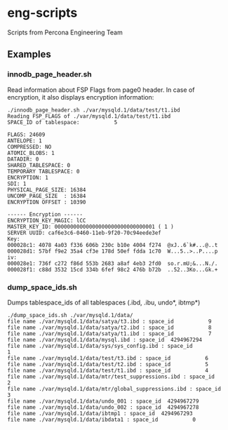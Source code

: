 # eng-scripts
Scripts from Percona Engineering Team

## Examples

### innodb_page_header.sh
Read information about FSP Flags from page0 header.
In case of encryption, it also displays encryption information:

```
./innodb_page_header.sh ./var/mysqld.1/data/test/t1.ibd
Reading FSP_FLAGS of ./var/mysqld.1/data/test/t1.ibd
SPACE_ID of tablespace:           5

FLAGS: 24609
ANTELOPE: 1
COMPRESSED: NO
ATOMIC_BLOBS: 1
DATADIR: 0
SHARED_TABLESPACE: 0
TEMPORARY TABLESPACE: 0
ENCRYPTION: 1
SDI: 1
PHYSICAL_PAGE_SIZE: 16384
UNCOMP_PAGE_SIZE  : 16384
ENCRYPTION OFFSET : 10390

------ Encryption ------
ENCRYPTION_KEY_MAGIC: lCC
MASTER_KEY_ID: 00000000000000000000000000000001 ( 1 )
SERVER UUID: caf6e3c6-0460-11eb-9f20-70c94eede3ef
Key:
000028c1: 4078 4a03 f336 606b 230c b10e 4004 f274  @xJ..6`k#...@..t
000028d1: 57bf f9e2 35a4 cf3e 178d 50ef fdda 1c70  W...5..>..P....p
iv:
000028e1: 736f c272 f86d 553b 2683 a8af 4eb3 2fd0  so.r.mU;&...N./.
000028f1: c88d 3532 15cd 334b 6fef 98c2 476b b72b  ..52..3Ko...Gk.+
```

### dump_space_ids.sh
Dumps tablespace_ids of all tablespaces (.ibd, .ibu, undo*, ibtmp*)

```
./dump_space_ids.sh ./var/mysqld.1/data/
file name ./var/mysqld.1/data/satya/t3.ibd : space_id           9
file name ./var/mysqld.1/data/satya/t2.ibd : space_id           8
file name ./var/mysqld.1/data/satya/t1.ibd : space_id           7
file name ./var/mysqld.1/data/mysql.ibd : space_id  4294967294
file name ./var/mysqld.1/data/sys/sys_config.ibd : space_id           1
file name ./var/mysqld.1/data/test/t3.ibd : space_id           6
file name ./var/mysqld.1/data/test/t2.ibd : space_id           5
file name ./var/mysqld.1/data/test/t1.ibd : space_id           4
file name ./var/mysqld.1/data/mtr/test_suppressions.ibd : space_id           2
file name ./var/mysqld.1/data/mtr/global_suppressions.ibd : space_id           3
file name ./var/mysqld.1/data/undo_001 : space_id  4294967279
file name ./var/mysqld.1/data/undo_002 : space_id  4294967278
file name ./var/mysqld.1/data/ibtmp1 : space_id  4294967293
file name ./var/mysqld.1/data/ibdata1 : space_id           0
```
